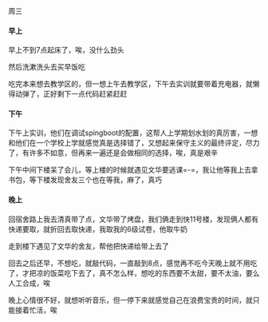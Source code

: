 周三

#### 早上

早上不到7点起床了，唉，没什么劲头

然后洗漱洗头去买早饭吃

吃完本来想去教学区的，但一想上午去教学区，下午去实训就要带着充电器，就懒得动弹了，正好剩下一点代码赶紧赶赶

#### 下午

下午上实训，他们在调试spingboot的配置，这帮人上学期划水划的真厉害，一想和他们在一个学校上学就感觉真是选择错了，又想起来保守主义的最终评定，尽力了，有许多不如意，但再来一遍还是会做相同的选择，唉，真是艰辛

下午中间下楼呆了会儿，等上楼的时候就遇见文华要逃课=-=，我让他等我上去拿书包，等下楼发现舍友三个也在等我，麻了，真巧

#### 晚上

回宿舍路上我去清真带了点，文华带了烤盘，我们俩走到快11号楼，发现俩人都有快递要取，就折回去取快递，我取我的6级试卷，他取牛奶

走到楼下遇见了文华的舍友，帮他把快递给带上去了

回去之后还早，不想吃，就敲代码，一直敲到8点，感觉再不吃今天晚上就不用吃了，才把凉的饭菜吃下去了，真不怎么样，想吃的东西要不太甜，要不太油，要么人工合成，唉

晚上心情很不好，就想听听音乐，但一停下来就感觉自己在浪费宝贵的时间，就只能接着忙活，唉